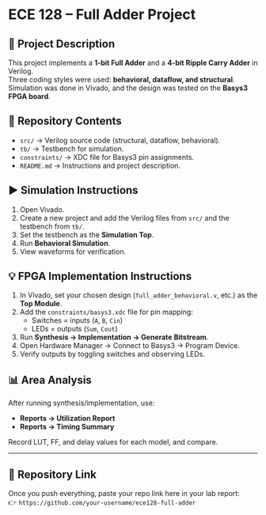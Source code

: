 # ECE 128 – Full Adder Project

## 📌 Project Description
This project implements a **1-bit Full Adder** and a **4-bit Ripple Carry Adder** in Verilog.  
Three coding styles were used: **behavioral, dataflow, and structural**.  
Simulation was done in Vivado, and the design was tested on the **Basys3 FPGA board**.

## 📂 Repository Contents
- `src/` → Verilog source code (structural, dataflow, behavioral).
- `tb/` → Testbench for simulation.
- `constraints/` → XDC file for Basys3 pin assignments.
- `README.md` → Instructions and project description.

## ▶️ Simulation Instructions
1. Open Vivado.
2. Create a new project and add the Verilog files from `src/` and the testbench from `tb/`.
3. Set the testbench as the **Simulation Top**.
4. Run **Behavioral Simulation**.
5. View waveforms for verification.

## 💡 FPGA Implementation Instructions
1. In Vivado, set your chosen design (`full_adder_behavioral.v`, etc.) as the **Top Module**.
2. Add the `constraints/basys3.xdc` file for pin mapping:
   - Switches = inputs (`A`, `B`, `Cin`)
   - LEDs = outputs (`Sum`, `Cout`)
3. Run **Synthesis → Implementation → Generate Bitstream**.
4. Open Hardware Manager → Connect to Basys3 → Program Device.
5. Verify outputs by toggling switches and observing LEDs.

## 📊 Area Analysis
After running synthesis/implementation, use:
- **Reports → Utilization Report**
- **Reports → Timing Summary**

Record LUT, FF, and delay values for each model, and compare.

---

## 🔗 Repository Link
Once you push everything, paste your repo link here in your lab report:  
👉 `https://github.com/your-username/ece128-full-adder`
